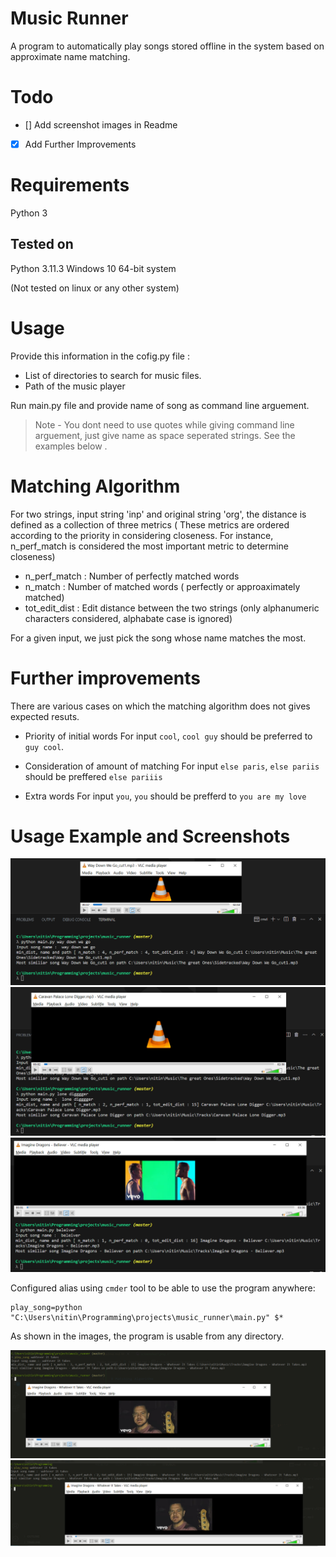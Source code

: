 # Music Runner

A program to automatically play songs stored offline in the system based on approximate name matching.

# Todo
- [] Add screenshot images in Readme
- [x] Add Further Improvements

# Requirements
Python 3

## Tested on 
Python 3.11.3
Windows 10 64-bit system

(Not tested on linux or any other system)

# Usage

Provide this information in the cofig.py file : 
- List of directories to search for music files.
- Path of the music player

Run main.py file and provide name of song as command line arguement.
> Note - You dont need to use quotes while giving command line arguement, just give name as space seperated strings.
See the examples below .

# Matching Algorithm

For two strings, input string 'inp' and original string 'org', the distance is defined as a collection of three metrics
( These metrics are ordered according to the priority in considering closeness. For instance, n_perf_match is considered the most important
metric to determine closeness)
- n_perf_match : Number of perfectly matched words
- n_match : Number of matched words ( perfectly or approaximately matched)
- tot_edit_dist : Edit distance between the two strings (only alphanumeric characters considered, alphabate case is ignored)

For a given input, we just pick the song whose name matches the most.

# Further improvements

There are various cases on which the matching algorithm does not gives expected resuts.

- Priority of initial words
For input `cool`, `cool guy` should be preferred to `guy cool`.

- Consideration of amount of matching
For input `else paris`, `else pariis` should be preffered `else pariiis` 

- Extra words
For input `you`, `you` should be prefferd to `you are my love`

# Usage Example and Screenshots

![](./screenshots/screenshot1.png)
![](./screenshots/screenshot2.png)
![](./screenshots/screenshot3.png)

Configured alias using `cmder` tool to be able to use the program anywhere:
```
play_song=python "C:\Users\nitin\Programming\projects\music_runner\main.py" $*
```

As shown in the images, the program is usable from any directory.

![](./screenshots/screenshot4.png)
![](./screenshots/screenshot5.png)